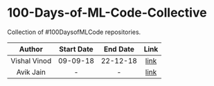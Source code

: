 # 100-Days-of-ML-Code-Collective
Collection of #100DaysofMLCode repositories. 


|      Author        | Start Date    |  End Date     |                           Link                           |
|:------------------:|:-------------:|:-------------:| :-------------------------------------------------------:|
| Vishal Vinod       | 09-09-18      | 22-12-18      | [link](https://github.com/Vishal-V/100-Days-of-ML-Code)  |
| Avik Jain          | -             | -             | [link](https://github.com/Avik-Jain/100-Days-Of-ML-Code) |
